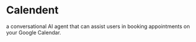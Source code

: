 # Calendent
 a conversational AI agent that can assist users in booking appointments on your Google Calendar.
